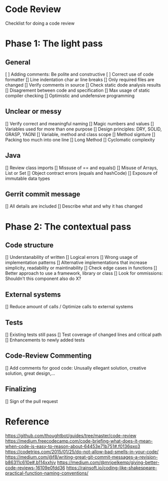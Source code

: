 # Code Review
Checklist for doing a code review

# Phase 1: The light pass
## General
[ ] Adding comments: Be polite and constructive
[ ] Correct use of code formatter
[] Line indentation char ar line breaks
[] Only required files are changed
[] Verify comments in source
[] Check static dode analysis results
[] Disagrement between code and specification
[] Max usage of static compiler checking
[] Optimistic and undefensive programming

## Unclear or messy
[] Verify correct and meaningful naming
[] Magic numbers and values
[] Variables used for more than one purpose
[] Design principles: DRY, SOLID, GRASP, YAGNI
[] Variable, method and class scope
[] Method signture
[] Packing too much into one line
[] Long Method
[] Cyclomatic complexity

## Java
[] Review class imports
[] Missuse of == and equals()
[] Misuse of Arrays, List or Set
[] Object contract errors (equals and hashCode)
[] Exposure of immutable data types

## Gerrit commit message
[] All details are included
[] Describe what and why it has changed

# Phase 2: The contextual pass
## Code structure
[] Understanability of written
[] Logical errors
[] Wrong usage of implementation patterns
[] Alternative implementations that increase simplicity, readability or maintinability
[] Check edge cases in functions
[] Better approach to use a framework, library or class
[] Look for ommissions: Shouldn't this component also do X?

## External systems
[] Reduce amount of calls / Optimize calls to external systems

## Tests
[] Existing tests still pass
[] Test coverage of changed lines and critical path
[] Enhancements to newly added tests

## Code-Review Commenting
[] Add comments for good code: Unusally ellegant solution, creative solution, great design,...

## Finalizing
[] Sign of the pull request

# Reference
https://github.com/thoughtbot/guides/tree/master/code-review
https://medium.freecodecamp.com/code-briefing-what-does-it-mean-when-code-is-easy-to-reason-about-64453e71b751#.f0136qxo3
https://codetrips.com/2015/01/25/do-not-allow-bad-smells-in-your-code/
https://medium.com/@f8/writing-great-git-commit-messages-a-revision-b86311c610e#.b114xxhjv
https://medium.com/@mrjoelkemp/giving-better-code-reviews-16109e0fdd36
https://rainsoft.io/coding-like-shakespeare-practical-function-naming-conventions/
